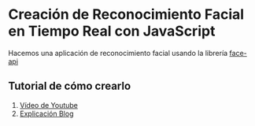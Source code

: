 # Creación de Reconocimiento Facial en Tiempo Real con JavaScript
Hacemos una aplicación de reconocimiento facial usando la librería [face-api](https://github.com/justadudewhohacks/face-api.js/)

## Tutorial de cómo crearlo
1. [Vídeo de Youtube](https://youtu.be/XJRL4XFJ9d8)
2. [Explicación Blog](https://urimarti.com/frontend/creacion-de-reconocimiento-facial-en-tiempo-real/)
